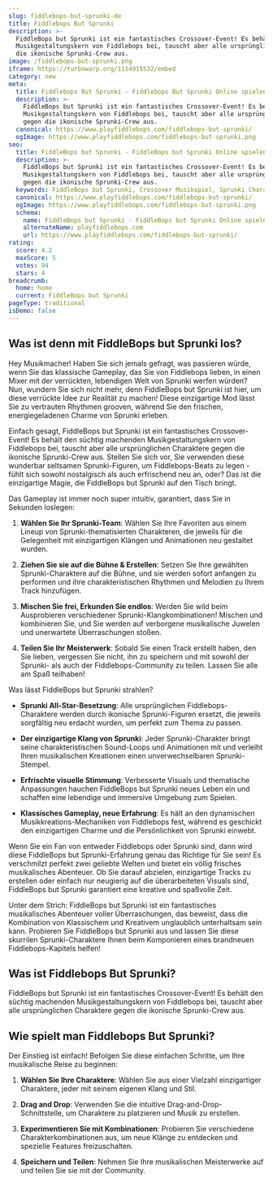 ```yaml
---
slug: fiddlebops-but-sprunki-de
title: Fiddlebops But Sprunki
description: >-
  FiddleBops but Sprunki ist ein fantastisches Crossover-Event! Es behält den süchtig machenden
  Musikgestaltungskern von Fiddlebops bei, tauscht aber alle ursprünglichen Charaktere gegen
  die ikonische Sprunki-Crew aus.
image: /fiddlebops-but-sprunki.png
iframe: https://turbowarp.org/1114915532/embed
category: new
meta:
  title: Fiddlebops But Sprunki - Fiddlebops But Sprunki Online spielen
  description: >-
    FiddleBops but Sprunki ist ein fantastisches Crossover-Event! Es behält den süchtig machenden
    Musikgestaltungskern von Fiddlebops bei, tauscht aber alle ursprünglichen Charaktere
    gegen die ikonische Sprunki-Crew aus.
  canonical: https://www.playfiddlebops.com/fiddlebops-but-sprunki/
  ogImage: https://www.playfiddlebops.com/fiddlebops-but-sprunki.png
seo:
  title: FiddleBops but Sprunki - FiddleBops but Sprunki Online spielen
  description: >-
    FiddleBops but Sprunki ist ein fantastisches Crossover-Event! Es behält den süchtig machenden
    Musikgestaltungskern von Fiddlebops bei, tauscht aber alle ursprünglichen Charaktere
    gegen die ikonische Sprunki-Crew aus.
  keywords: FiddleBops but Sprunki, Crossover Musikspiel, Sprunki Charaktere
  canonical: https://www.playfiddlebops.com/fiddlebops-but-sprunki/
  ogImage: https://www.playfiddlebops.com/fiddlebops-but-sprunki.png
  schema:
    name: FiddleBops but Sprunki - FiddleBops but Sprunki Online spielen
    alternateName: playfiddlebops.com
    url: https://www.playfiddlebops.com/fiddlebops-but-sprunki/
rating:
  score: 4.2
  maxScore: 5
  votes: 94
  stars: 4
breadcrumb:
  home: home
  current: FiddleBops but Sprunki
pageType: traditional
isDemo: false
---
```


## Was ist denn mit FiddleBops but Sprunki los?

Hey Musikmacher! Haben Sie sich jemals gefragt, was passieren würde, wenn Sie das klassische Gameplay, das Sie von Fiddlebops lieben, in einen Mixer mit der verrückten, lebendigen Welt von Sprunki werfen würden? Nun, wundern Sie sich nicht mehr, denn FiddleBops but Sprunki ist hier, um diese verrückte Idee zur Realität zu machen! Diese einzigartige Mod lässt Sie zu vertrauten Rhythmen grooven, während Sie den frischen, energiegeladenen Charme von Sprunki erleben.

Einfach gesagt, FiddleBops but Sprunki ist ein fantastisches Crossover-Event! Es behält den süchtig machenden Musikgestaltungskern von Fiddlebops bei, tauscht aber alle ursprünglichen Charaktere gegen die ikonische Sprunki-Crew aus. Stellen Sie sich vor, Sie verwenden diese wunderbar seltsamen Sprunki-Figuren, um Fiddlebops-Beats zu legen - fühlt sich sowohl nostalgisch als auch erfrischend neu an, oder? Das ist die einzigartige Magie, die FiddleBops but Sprunki auf den Tisch bringt.

Das Gameplay ist immer noch super intuitiv, garantiert, dass Sie in Sekunden loslegen:

1. **Wählen Sie Ihr Sprunki-Team**: Wählen Sie Ihre Favoriten aus einem Lineup von Sprunki-thematisierten Charakteren, die jeweils für die Gelegenheit mit einzigartigen Klängen und Animationen neu gestaltet wurden.

1. **Ziehen Sie sie auf die Bühne & Erstellen**: Setzen Sie Ihre gewählten Sprunki-Charaktere auf die Bühne, und sie werden sofort anfangen zu performen und ihre charakteristischen Rhythmen und Melodien zu Ihrem Track hinzufügen.

1. **Mischen Sie frei, Erkunden Sie endlos**: Werden Sie wild beim Ausprobieren verschiedener Sprunki-Klangkombinationen! Mischen und kombinieren Sie, und Sie werden auf verborgene musikalische Juwelen und unerwartete Überraschungen stoßen.

1. **Teilen Sie Ihr Meisterwerk**: Sobald Sie einen Track erstellt haben, den Sie lieben, vergessen Sie nicht, ihn zu speichern und mit sowohl der Sprunki- als auch der Fiddlebops-Community zu teilen. Lassen Sie alle am Spaß teilhaben!

Was lässt FiddleBops but Sprunki strahlen?

- **Sprunki All-Star-Besetzung**: Alle ursprünglichen Fiddlebops-Charaktere werden durch ikonische Sprunki-Figuren ersetzt, die jeweils sorgfältig neu erdacht wurden, um perfekt zum Thema zu passen.

- **Der einzigartige Klang von Sprunki**: Jeder Sprunki-Charakter bringt seine charakteristischen Sound-Loops und Animationen mit und verleiht Ihren musikalischen Kreationen einen unverwechselbaren Sprunki-Stempel.

- **Erfrischte visuelle Stimmung**: Verbesserte Visuals und thematische Anpassungen hauchen FiddleBops but Sprunki neues Leben ein und schaffen eine lebendige und immersive Umgebung zum Spielen.

- **Klassisches Gameplay, neue Erfahrung**: Es hält an den dynamischen Musikkreations-Mechaniken von Fiddlebops fest, während es geschickt den einzigartigen Charme und die Persönlichkeit von Sprunki einwebt.

Wenn Sie ein Fan von entweder Fiddlebops oder Sprunki sind, dann wird diese FiddleBops but Sprunki-Erfahrung genau das Richtige für Sie sein! Es verschmilzt perfekt zwei geliebte Welten und bietet ein völlig frisches musikalisches Abenteuer. Ob Sie darauf abzielen, einzigartige Tracks zu erstellen oder einfach nur neugierig auf die überarbeiteten Visuals sind, FiddleBops but Sprunki garantiert eine kreative und spaßvolle Zeit.

Unter dem Strich: FiddleBops but Sprunki ist ein fantastisches musikalisches Abenteuer voller Überraschungen, das beweist, dass die Kombination von Klassischem und Kreativem unglaublich unterhaltsam sein kann. Probieren Sie FiddleBops but Sprunki aus und lassen Sie diese skurrilen Sprunki-Charaktere Ihnen beim Komponieren eines brandneuen Fiddlebops-Kapitels helfen!

## Was ist Fiddlebops But Sprunki?

FiddleBops but Sprunki ist ein fantastisches Crossover-Event! Es behält den süchtig machenden Musikgestaltungskern von Fiddlebops bei, tauscht aber alle ursprünglichen Charaktere gegen die ikonische Sprunki-Crew aus.

## Wie spielt man Fiddlebops But Sprunki?

Der Einstieg ist einfach! Befolgen Sie diese einfachen Schritte, um Ihre musikalische Reise zu beginnen:

1. **Wählen Sie Ihre Charaktere**: Wählen Sie aus einer Vielzahl einzigartiger Charaktere, jeder mit seinem eigenen Klang und Stil.

1. **Drag and Drop**: Verwenden Sie die intuitive Drag-and-Drop-Schnittstelle, um Charaktere zu platzieren und Musik zu erstellen.

1. **Experimentieren Sie mit Kombinationen**: Probieren Sie verschiedene Charakterkombinationen aus, um neue Klänge zu entdecken und spezielle Features freizuschalten.

1. **Speichern und Teilen**: Nehmen Sie Ihre musikalischen Meisterwerke auf und teilen Sie sie mit der Community.